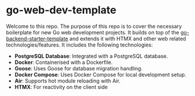 # go-web-dev-template

Welcome to this repo. The purpose of this repo is to cover the necessary boilerplate for new Go web development projects. It builds on top of the [go-backend-starter-template](https://github.com/anishsharma21/go-backend-starter-template) and extends it with HTMX and other web related technologies/features. It includes the following technologies:

- **PostgreSQL Database**: Integrated with a PostgreSQL database.
- **Docker**: Containerised with a Dockerfile.
- **Goose**: Uses Goose for database migration handling.
- **Docker Compose**: Uses Docker Compose for local development setup.
- **Air**: Supports hot module reloading with Air.
- **HTMX**: For reactivity on the client side
